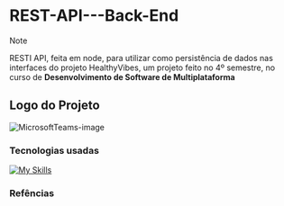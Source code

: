 # REST-API---Back-End
>[!NOTE]
> RESTI API, feita em node, para utilizar como persistência de dados nas interfaces do projeto HealthyVibes, um projeto feito no 4º semestre, no curso de **Desenvolvimento de Software de Multiplataforma**
## Logo do Projeto
![MicrosoftTeams-image](https://github.com/DaltonGuima/HealthyVibes-REST-API-Back-End/assets/83316074/531844d7-2e14-4847-8ca5-1dcff03811c3)
### Tecnologias usadas
[![My Skills](https://skillicons.dev/icons?i=ts,nodejs,mongodb,express&theme=dark)](https://skillicons.dev)

### Refências

[^1]: Link para interface web [Web Interface](https://github.com/lucasalbuquerque57/Healthy-Vibes-FrontEnd).
[^1]: My reference.

[^1]: My reference.
